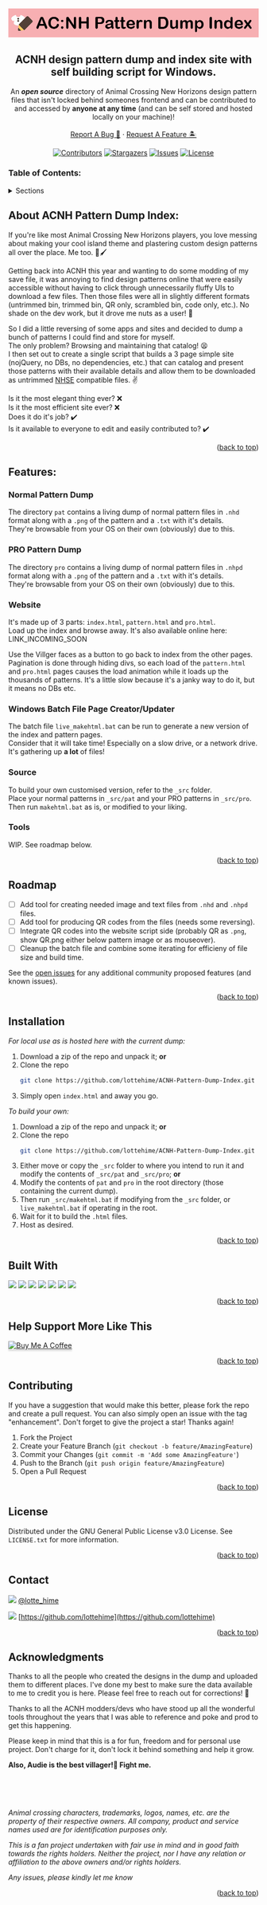 <a name="readme-top"></a>

<!-- PROJECT HEADER -->
<br />
<div align="center">
  <a href="https://github.com/lottehime/ACNH-Pattern-Dump-Index">
    <img src="readmeimg.png" alt="Logo">
  </a>

  <h2 align="center">ACNH design pattern dump and index site with self building script for Windows.</h2>

  <p align="center">
    An <b><i>open source</i></b> directory of Animal Crossing New Horizons design pattern files that isn't locked behind someones frontend and can be contributed to and accessed by <strong>anyone at any time</strong> (and can be self stored and hosted locally on your machine)!
    <br><br />
    <a href="https://github.com/lottehime/ACNH-Pattern-Dump-Index/issues">Report A Bug 🐞</a>
    ·
    <a href="https://github.com/lottehime/ACNH-Pattern-Dump-Index/issues">Request A Feature 🏝️</a>
  </p>
</div>

<div align="center">

[![Contributors][contributors-shield]][contributors-url] [![Stargazers][stars-shield]][stars-url] [![Issues][issues-shield]][issues-url]  [![License][license-shield]][license-url] 

[contributors-shield]: https://img.shields.io/github/contributors/lottehime/ACNH-Pattern-Dump-Index.svg?style=for-the-badge
[contributors-url]: https://github.com/lottehime/ACNH-Pattern-Dump-Index/graphs/contributors
[stars-shield]: https://img.shields.io/github/stars/lottehime/ACNH-Pattern-Dump-Index.svg?style=for-the-badge
[stars-url]: https://github.com/lottehime/ACNH-Pattern-Dump-Index/stargazers
[issues-shield]: https://img.shields.io/github/issues/lottehime/ACNH-Pattern-Dump-Index.svg?style=for-the-badge
[issues-url]: https://github.com/lottehime/ACNH-Pattern-Dump-Index/issues
[license-shield]: https://img.shields.io/github/license/lottehime/ACNH-Pattern-Dump-Index.svg?style=for-the-badge
[license-url]: https://github.com/lottehime/ACNH-Pattern-Dump-Index/blob/master/LICENSE.txt

</div>

<!-- TABLE OF CONTENTS -->
### Table of Contents:
<details>
  <summary>Sections</summary>
<ol>
  <li><a href="#about-acnh-pattern-dump-index">About ACNH Pattern Dump Index</a></li>
  <li><a href="#features">Features</a></li>
  <li><a href="#roadmap">Roadmap</a></li>
  <li><a href="#installation">Installation</a></li>
  <li><a href="#built-with">Built With</a></li>
  <li><a href="#contributing">Contributing</a></li>
  <li><a href="#license">License</a></li>
  <li><a href="#contact">Contact</a></li>
  <li><a href="#acknowledgments">Acknowledgments</a></li>
</ol>
</details>

<!-- ABOUT -->
## About ACNH Pattern Dump Index:

If you're like most Animal Crossing New Horizons players, you love messing about making your cool island theme and plastering custom design patterns all over the place. Me too. 📐🖌️

Getting back into ACNH this year and wanting to do some modding of my save file, it was annoying to find design patterns online that were easily accessible without having to click through unnecessarily fluffy UIs to download a few files. Then those files were all in slightly different formats (untrimmed bin, trimmed bin, QR only, scrambled bin, code only, etc.). No shade on the dev work, but it drove me nuts as a user! 🤬

So I did a little reversing of some apps and sites and decided to dump a bunch of patterns I could find and store for myself.  
The only problem? Browsing and maintaining that catalog! 😫  
I then set out to create a single script that builds a 3 page simple site (nojQuery, no DBs, no dependencies, etc.) that can catalog and present those patterns with their available details and allow them to be downloaded as untrimmed [NHSE](https://github.com/kwsch/NHSE) compatible files. ✌

Is it the most elegant thing ever? ❌  
Is it the most efficient site ever? ❌  
Does it do it's job? ✔️  
Is it available to everyone to edit and easily contributed to? ✔️

<p align="right">(<a href="#readme-top">back to top</a>)</p>


<!-- FEATURES -->
## Features:

### Normal Pattern Dump
The directory ``pat`` contains a living dump of normal pattern files in ``.nhd`` format along with a ``.png`` of the pattern and a ``.txt`` with it's details.  
They're browsable from your OS on their own (obviously) due to this.

### PRO Pattern Dump
The directory ``pro`` contains a living dump of normal pattern files in ``.nhpd`` format along with a ``.png`` of the pattern and a ``.txt`` with it's details.  
They're browsable from your OS on their own (obviously) due to this.

### Website
It's made up of 3 parts: ``index.html``, ``pattern.html`` and ``pro.html``.  
Load up the index and browse away.
It's also available online here: LINK_INCOMING_SOON

Use the Villger faces as a button to go back to index from the other pages.  
Pagination is done through hiding divs, so each load of the ``pattern.html`` and ``pro.html`` pages causes the load animation while it loads up the thousands of patterns. It's a little slow because it's a janky way to do it, but it means no DBs etc.

### Windows Batch File Page Creator/Updater
The batch file ``live_makehtml.bat`` can be run to generate a new version of the index and pattern pages.  
Consider that it will take time! Especially on a slow drive, or a network drive. It's gathering up <strong>a lot</strong> of files!

### Source
To build your own customised version, refer to the ``_src`` folder.  
Place your normal patterns in ``_src/pat`` and your PRO patterns in ``_src/pro``.  
Then run ``makehtml.bat`` as is, or modified to your liking.

### Tools
WIP. See roadmap below.

<p align="right">(<a href="#readme-top">back to top</a>)</p>


<!-- ROADMAP -->
## Roadmap

- [ ] Add tool for creating needed image and text files from ``.nhd`` and ``.nhpd`` files.
- [ ] Add tool for producing QR codes from the files (needs some reversing).
- [ ] Integrate QR codes into the website script side (probably QR as ``.png``, show QR.png either below pattern image or as mouseover).
- [ ] Cleanup the batch file and combine some iterating for efficieny of file size and build time.

See the [open issues](https://github.com/lottehime/ACNH-Pattern-Dump-Index/issues) for any additional community proposed features (and known issues).

<p align="right">(<a href="#readme-top">back to top</a>)</p>


## Installation

_For local use as is hosted here with the current dump:_

1. Download a zip of the repo and unpack it; <strong>or</strong>
2. Clone the repo
   ```sh
   git clone https://github.com/lottehime/ACNH-Pattern-Dump-Index.git
   ```
3. Simply open ``index.html`` and away you go.

_To build your own:_

1. Download a zip of the repo and unpack it; <strong>or</strong>
2. Clone the repo
   ```sh
   git clone https://github.com/lottehime/ACNH-Pattern-Dump-Index.git
   ```
3. Either move or copy the ``_src`` folder to where you intend to run it and modify the contents of ``_src/pat`` and ``_src/pro``; <strong>or</strong>
4. Modify the contents of ``pat`` and ``pro`` in the root directory (those containing the current dump).
5. Then run ``_src/makehtml.bat`` if modifying from the ``_src`` folder, or ``live_makehtml.bat`` if operating in the root.
6. Wait for it to build the ``.html`` files.
7. Host as desired.

<p align="right">(<a href="#readme-top">back to top</a>)</p>


<!-- BUILT WITH -->
## Built With

<a href="#">
<img src="https://img.shields.io/static/v1?message=batch&logo=powershell&label=&color=343940&logoColor=white&labelColor=&style=for-the-badge" height="35"/></a>

<a href="#">
<img src="https://img.shields.io/static/v1?message=html&logo=html5&label=&color=E34F26&logoColor=white&labelColor=&style=for-the-badge" height="35"/></a>

<a href="#">
<img src="https://img.shields.io/static/v1?message=css&logo=css3&label=&color=1572B6&logoColor=white&labelColor=&style=for-the-badge" height="35"/></a>

<a href="#">
<img src="https://img.shields.io/static/v1?message=javascript&logo=javascript&label=&color=F7DF1E&logoColor=white&labelColor=&style=for-the-badge" height="35"/></a>

<a href="#">
<img src="https://img.shields.io/static/v1?message=C Sharp&logo=csharp&label=&color=239120&logoColor=white&labelColor=&style=for-the-badge" height="35"/></a>

<a href="#">
<img src="https://custom-icon-badges.demolab.com/badge/-animal_crossing-68ba9f?style=for-the-badge&logoSource=feather&logo=compass&logoColor=white" height="35"/></a>

<a href="#">
<img src="https://custom-icon-badges.demolab.com/badge/-coffee-tan?style=for-the-badge&logo=coffee&logoColor=white" height="35"/></a>

<p align="right">(<a href="#readme-top">back to top</a>)</p>


<!-- BUY ME A COFFEE -->
## Help Support More Like This

<a href="https://www.buymeacoffee.com/lottehime" target="_blank"><img src="https://www.buymeacoffee.com/assets/img/custom_images/orange_img.png" alt="Buy Me A Coffee" style="height: 41px !important;width: 174px !important;box-shadow: 0px 3px 2px 0px rgba(190, 190, 190, 0.5) !important;-webkit-box-shadow: 0px 3px 2px 0px rgba(190, 190, 190, 0.5) !important;" ></a>

<p align="right">(<a href="#readme-top">back to top</a>)</p>

<!-- CONTRIBUTING -->
## Contributing

If you have a suggestion that would make this better, please fork the repo and create a pull request. You can also simply open an issue with the tag "enhancement".
Don't forget to give the project a star! Thanks again!

1. Fork the Project
2. Create your Feature Branch (`git checkout -b feature/AmazingFeature`)
3. Commit your Changes (`git commit -m 'Add some AmazingFeature'`)
4. Push to the Branch (`git push origin feature/AmazingFeature`)
5. Open a Pull Request

<p align="right">(<a href="#readme-top">back to top</a>)</p>



<!-- LICENSE -->
## License

Distributed under the GNU General Public License v3.0 License. See `LICENSE.txt` for more information.

<p align="right">(<a href="#readme-top">back to top</a>)</p>



<!-- CONTACT -->
## Contact

<a href="#"><img src="https://cdn.simpleicons.org/twitter/1D9BF0" height="16"/></a> [@lotte_hime](https://twitter.com/lotte_hime)

<a href="#"><img src="https://cdn.simpleicons.org/github/181717" height="16"/></a> [https://github.com/lottehime](https://github.com/lottehime)

<p align="right">(<a href="#readme-top">back to top</a>)</p>



<!-- ACKNOWLEDGMENTS -->
## Acknowledgments

Thanks to all the people who created the designs in the dump and uploaded them to different places. I've done my best to make sure the data available to me to credit you is here. Please feel free to reach out for corrections! 💜  

Thanks to all the ACNH modders/devs who have stood up all the wonderful tools throughout the years that I was able to reference and poke and prod to get this happening.

Please keep in mind that this is a for fun, freedom and for personal use project. Don't charge for it, don't lock it behind something and help it grow.

<strong>Also, Audie is the best villager!🍍 Fight me.</strong>

<br><br><br>

_Animal crossing characters, trademarks, logos, names, etc. are the property of their respective owners. All company, product and service names used are for identification purposes only._

_This is a fan project undertaken with fair use in mind and in good faith towards the rights holders.
Neither the project, nor I have any relation or affiliation to the above owners and/or rights holders._

_Any issues, please kindly let me know_

<p align="right">(<a href="#readme-top">back to top</a>)</p>
